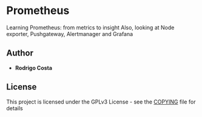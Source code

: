 # Prometheus

Learning Prometheus: from metrics to insight
Also, looking at Node exporter, Pushgateway, Alertmanager and Grafana

## Author

* **Rodrigo Costa** 

## License

This project is licensed under the GPLv3 License - see the [COPYING](COPYING) file for details

